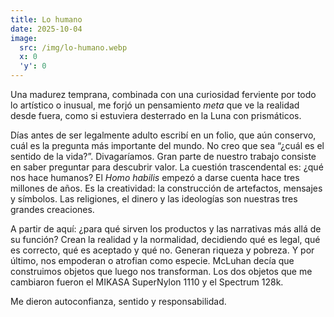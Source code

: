 ```yaml
---
title: Lo humano
date: 2025-10-04
image:
  src: /img/lo-humano.webp
  x: 0
  'y': 0
---
```

Una madurez temprana, combinada con una curiosidad ferviente por todo lo artístico o inusual, me forjó un pensamiento *meta* que ve la realidad desde fuera, como si estuviera desterrado en la Luna con prismáticos. 

Días antes de ser legalmente adulto escribí en un folio, que aún conservo, cuál es la pregunta más importante del mundo. No creo que sea “¿cuál es el sentido de la vida?”. Divagaríamos. Gran parte de nuestro trabajo consiste en saber preguntar para descubrir valor. La cuestión trascendental es: ¿qué nos hace humanos? El *Homo habilis* empezó a darse cuenta hace tres millones de años. Es la creatividad: la construcción de artefactos, mensajes y símbolos. Las religiones, el dinero y las ideologías son nuestras tres grandes creaciones. 

A partir de aquí: ¿para qué sirven los productos y las narrativas más allá de su función? Crean la realidad y la normalidad, decidiendo qué es legal, qué es correcto, qué es aceptado y qué no. Generan riqueza y pobreza. Y por último, nos empoderan o atrofian como especie. McLuhan decía que construimos objetos que luego nos transforman. Los dos objetos que me cambiaron fueron el MIKASA SuperNylon 1110 y el Spectrum 128k. 

Me dieron autoconfianza, sentido y responsabilidad.
